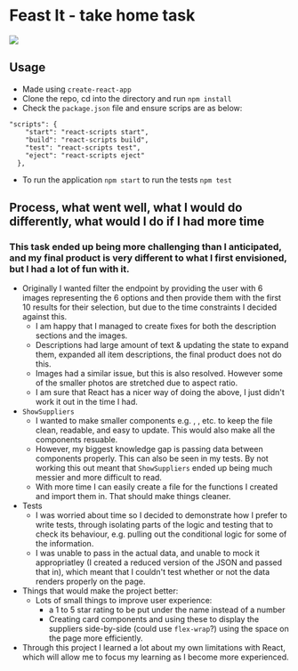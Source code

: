 # Feast It - take home task

![](feastit-takehome\public\feastIt.gif)

## Usage

- Made using `create-react-app`
- Clone the repo, cd into the directory and run `npm install`
- Check the `package.json` file and ensure scrips are as below:

```
"scripts": {
    "start": "react-scripts start",
    "build": "react-scripts build",
    "test": "react-scripts test",
    "eject": "react-scripts eject"
  },
```

- To run the application `npm start` to run the tests `npm test`

## Process, what went well, what I would do differently, what would I do if I had more time

### This task ended up being more challenging than I anticipated, and my final product is very different to what I first envisioned, but I had a lot of fun with it.

- Originally I wanted filter the endpoint by providing the user with 6 images representing the 6 options and then provide them with the first 10 results for their selection, but due to the time constraints I decided against this.
  - I am happy that I managed to create fixes for both the description sections and the images.
  - Descriptions had large amount of text & updating the state to expand them, expanded all item descriptions, the final product does not do this.
  - Images had a similar issue, but this is also resolved. However some of the smaller photos are stretched due to aspect ratio.
  - I am sure that React has a nicer way of doing the above, I just didn't work it out in the time I had.
- `ShowSuppliers`
  - I wanted to make smaller components e.g. <Name />, <ServiceType />, etc. to keep the file clean, readable, and easy to update. This would also make all the components resuable.
  - However, my biggest knowledge gap is passing data between components properly. This can also be seen in my tests. By not working this out meant that `ShowSuppliers` ended up being much messier and more difficult to read.
  - With more time I can easily create a file for the functions I created and import them in. That should make things cleaner.
- Tests
  - I was worried about time so I decided to demonstrate how I prefer to write tests, through isolating parts of the logic and testing that to check its behaviour, e.g. pulling out the conditional logic for some of the information.
  - I was unable to pass in the actual data, and unable to mock it appropriatley (I created a reduced version of the JSON and passed that in), which meant that I couldn't test whether or not the data renders properly on the page.
- Things that would make the project better:
  - Lots of small things to improve user experience:
    - a 1 to 5 star rating to be put under the name instead of a number
    - Creating card components and using these to display the suppliers side-by-side (could use `flex-wrap`?) using the space on the page more efficiently.
- Through this project I learned a lot about my own limitations with React, which will allow me to focus my learning as I become more experienced.

